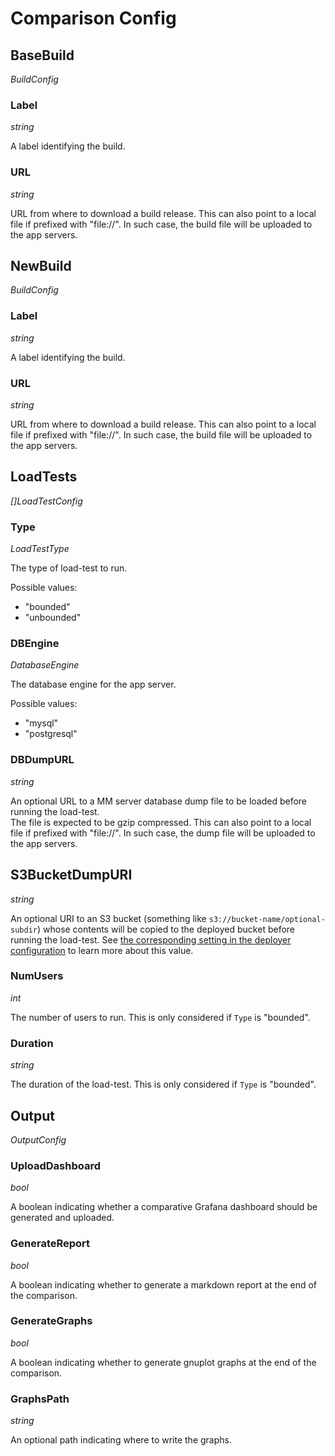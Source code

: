 # Comparison Config

## BaseBuild 

*BuildConfig*

### Label

*string*

A label identifying the build.

### URL

*string*

URL from where to download a build release. This can also point to a local file if prefixed with "file://". In such case, the build file will be uploaded to the app servers.

## NewBuild

*BuildConfig*

### Label

*string*

A label identifying the build.

### URL

*string*

URL from where to download a build release. This can also point to a local file if prefixed with "file://". In such case, the build file will be uploaded to the app servers.

## LoadTests 

*[]LoadTestConfig*

### Type 

*LoadTestType*

The type of load-test to run.

Possible values:
- "bounded"
- "unbounded"

### DBEngine

*DatabaseEngine*

The database engine for the app server.

Possible values:
- "mysql"
- "postgresql"

### DBDumpURL

*string*

An optional URL to a MM server database dump file to be loaded before running the load-test.  
The file is expected to be gzip compressed. This can also point to a local file if prefixed with "file://". In such case, the dump file will be uploaded to the app servers.

## S3BucketDumpURI

*string*

An optional URI to an S3 bucket (something like `s3://bucket-name/optional-subdir`) whose contents will be copied to the deployed bucket before running the load-test.
See [the corresponding setting in the deployer configuration](deployer.md#S3BucketDumpURI) to learn more about this value.

### NumUsers

*int*

The number of users to run. This is only considered if `Type` is "bounded".

### Duration 

*string*

The duration of the load-test. This is only considered if `Type` is "bounded".

## Output

*OutputConfig*

### UploadDashboard 

*bool*

A boolean indicating whether a comparative Grafana dashboard should be generated and uploaded.

### GenerateReport

*bool*

A boolean indicating whether to generate a markdown report at the end of the comparison.

### GenerateGraphs

*bool*

A boolean indicating whether to generate gnuplot graphs at the end of the comparison.

### GraphsPath 

*string*

An optional path indicating where to write the graphs.
